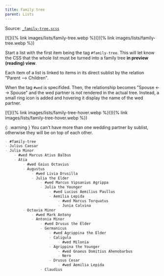 ```yaml
---
title: Family tree
parent: Lists
---
```


Source: [`_family-tree.scss`](https://github.com/ElsaTam/obsidian-fancy-a-story/blob/main/snippets/editor/lists/_family-tree.scss)

[![]({% link images/lists/family-tree.webp %})]({% link images/lists/family-tree.webp %})

Start a list with the first item being the tag `#family-tree`. This will let know the CSS that the whole list must be turned into a family tree **in preview (reading) view**.

Each item of a list is linked to items in its direct sublist by the relation "Parent --> Children".

When the tag `#wed` is specifided. Then, the relationship becomes "Spouse <--> Spouse" and the wed partner is not rendered in the actual tree. Instead, a small ring icon is added and hovering it display the name of the wed partner.

[![]({% link images/lists/family-tree-hover.webp %})]({% link images/lists/family-tree-hover.webp %})

{: .warning }
You can't have more than one wedding partner by sublist, otherwise they will be on top of each other.


```markdown
- #family-tree
- Julius Caesar
- Julia Minor
    - #wed Marcus Atius Balbus
    - Atia
        - #wed Gaius Octavius
        - Augustus
            - #wed Livia Drusilla
            - Julia the Elder
                - #wed Marcus Vipsanius Agrippa
                - Julia the Younger
                    - #wed Lucius Aemilius Paullus
                    - Aemilia Lepida
                        - #wed Marcus Torquatus
                        - Junia Calvina
        - Octavia Minor
            - #wed Mark Antony
            - Antonia Minor
                - #wed Drusus the Elder
                - Germanicus
                    - #wed Agrippina the Elder
                    - Caligula
                        - #wed Milonia
                    - Agrippina the Younger
                        - #wed Gnaeus Domitius Ahenobarbus
                        - Nero
                    - Drusus Cesar
                        - #wed Aemilia Lepida
                - Claudius
```
